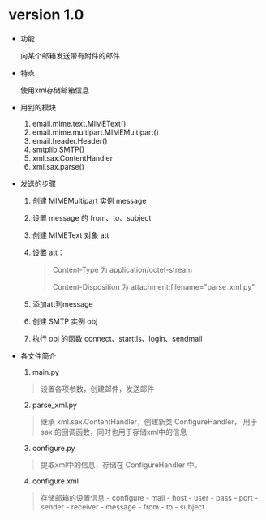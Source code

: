 # version 1.0
* 功能

  向某个邮箱发送带有附件的邮件

* 特点

  使用xml存储邮箱信息

* 用到的模块

  1. email.mime.text.MIMEText()
  2. email.mime.multipart.MIMEMultipart()
  3. email.header.Header()
  4. smtplib.SMTP()
  5. xml.sax.ContentHandler
  6. xml.sax.parse()

* 发送的步骤

  1. 创建 MIMEMultipart 实例 message
  2. 设置 message 的 from、to、subject
  3. 创建 MIMEText 对象 att
  4. 设置 att：
     > Content-Type 为 application/octet-stream
     >
     > Content-Disposition 为 attachment;filename="parse_xml.py"

  5. 添加att到message
  6. 创建 SMTP 实例 obj
  7. 执行 obj 的函数 connect、starttls、login、sendmail

* 各文件简介

  1. main.py
    > 设置各项参数，创建邮件，发送邮件

  2. parse_xml.py
    > 继承 xml.sax.ContentHandler，创建新类 ConfigureHandler， 用于 sax 的回调函数，同时也用于存储xml中的信息

  3. configure.py
    > 提取xml中的信息，存储在 ConfigureHandler 中。

  4. configure.xml
    > 存储邮箱的设置信息
      - configure
        - mail
          - host
          - user
          - pass
          - port
        - sender
        - receiver
        - message
          - from
          - to
          - subject
